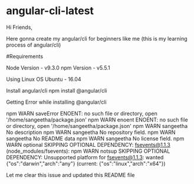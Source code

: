 # angular-cli-latest


Hi Friends, 

Here gonna create my angular/cli for beginners like me (this is my learning process of angular/cli)

#Requirements

Node Version - v9.3.0
npm Version - v5.5.1

Using Linux OS 
Ubuntu - 16.04 

Install angular/cli
npm install @angular/cli

Getting Error while installing @angular/cli

npm WARN saveError ENOENT: no such file or directory, open '/home/sangeetha/package.json'
npm WARN enoent ENOENT: no such file or directory, open '/home/sangeetha/package.json'
npm WARN sangeetha No description
npm WARN sangeetha No repository field.
npm WARN sangeetha No README data
npm WARN sangeetha No license field.
npm WARN optional SKIPPING OPTIONAL DEPENDENCY: fsevents@1.1.3 (node_modules/fsevents):
npm WARN notsup SKIPPING OPTIONAL DEPENDENCY: Unsupported platform for fsevents@1.1.3: wanted {"os":"darwin","arch":"any"} (current: {"os":"linux","arch":"x64"})

Let me clear this issue and updated this README file
